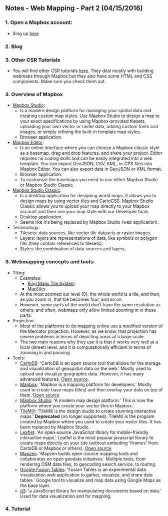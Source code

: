 ## Notes - Web Mapping - Part 2 (04/15/2016)

### 1. Open a Mapbox account:
* Sing up [here](https://www.mapbox.com/)

### 2. Blog

### 3. Other CSR Tutorials
* You will find other CSR tutorials [here](https://github.com/mym2107/CSR-Conflict-Urbanism-Aleppo/tree/master/Tutorials). They deal mostly with building webmaps through Mapbox but they also have some HTML and CSS components. Make sure you check them out.

### 3. Overview of Mapbox
* [Mapbox Studio](https://www.mapbox.com/mapbox-studio/):
  * Is a modern design platform for managing your spatial data and creating custom map styles. Use Mapbox Studio to design a map to your exact specifications by using Mapbox-provided tilesets, uploading your own vector or raster data, adding custom fonts and images, or simply refining the built-in template map styles.
  * Browser application.
* [Mapbox Editor](https://www.mapbox.com/editor/#style):
  * Is an online interface where you can choose a Mapbox classic style as a basemap, drag and drop features, and share your project. Editor requires no coding skills and can be easily integrated into a web template. You can import GeoJSON, CSV, KML, or GPX files into Mapbox Editor. You can also export data in GeoJSON or KML format.
  * Browser application.
  * To customize the basemaps you need to use either Mapbox Studio or Mapbox Studio Classic.
* [Mapbox Studio Classic](https://www.mapbox.com/mapbox-studio-classic/#darwin):
  * Is a desktop application for designing world maps. It allows you to design maps by using vector tiles and CartoCSS. Mapbox Studio Classic allows you to upload your map directly to your Mapbox account and then use your map style with our Developer tools.
  * Desktop application.
  * Seems like it's being replaced by Mapbox Studio (web application).
* Terminology:
  * Tilesets: data sources, like vector tile datasets or raster images.
  * Layers: layers are representations of data, like symbols or polygon fills (they contain references to tilesets).
  * Styles: the combination of data sources and layers.



### 3. Webmapping concepts and tools:
* Tiling:
  * Examples:
	* [Bing Maps Tile System](https://msdn.microsoft.com/en-us/library/bb259689.aspx)
	* [MapTiler](http://www.maptiler.org/google-maps-coordinates-tile-bounds-projection/)
  * At the most zoomed out level (0), the whole world is a tile, and then, as you zoom in, that tile becomes four, and so on.
  * However, some parts of the world don’t have the same resolution as others, and often, webmaps only allow limited zooming in in these parts.
* Projection:
  * Most of the platforms to do mapping online use a modified version of the Mercator projection. However, as we know, that projection has severe problems in terms of depicting areas at a large scale.
  * The two main reasons why they use it is that it works very well at a local (street) level, and it is computationally efficient in terms of zooming in and panning.
* Tools:
  * [CartoDB](https://cartodb.com/gallery/): 'CartoDB is an open source tool that allows for the storage and visualization of geospatial data on the web.' Mostly used to upload and visualize geographic data. However, it has many advanced features. [Open source](https://github.com/CartoDB/cartodb).
  * [Mapbox](https://www.mapbox.com/gallery/): 'Mapbox is a mapping platform for developers.' Mostly used to create base maps (tiles) and then overlay your data on top of them. [Open source](https://github.com/mapbox)
  * [Mapbox Studio](https://www.mapbox.com/mapbox-studio/): 'A modern map design platform.' This is now the platform where you create your *vector* tiles in Mapbox.
  * [TileMill](https://www.mapbox.com/tilemill/): 'TileMill is the design studio to create stunning interactive maps.' **Deprecated** (no longer supported). TileMill is the program created by Mapbox where you used to create your *raster* tiles. It has been replaced by Mapbox Studio.
  * [Leaflet](http://leafletjs.com/): 'An open-source JavaScript library for mobile-friendly interactive maps.' Leaflet is the most popular javascript library to create maps directly on your site (without embeding 'iframes' from CartoDB or Mapbox or others). [Open source](https://github.com/Leaflet/Leaflet)
  * [Mapzen](https://mapzen.com/): 'Mapzen builds open-source mapping tools and collaborates on open geodata initiatives.' Multiple tools, from rendering OSM data tiles, to geocoding search service, to routing.
  * [Google Fusion Tables](https://sites.google.com/site/fusiontablestalks/stories): 'Fusion Tables is an experimental data visualization web application to gather, visualize, and share data tables.' Google tool to visualize and map data using Google Maps as the base layer.
  * [d3](https://d3js.org/): 'a JavaScript library for manipulating documents based on data.' Used for data visualization and for mapping.

### 4. Tutorial